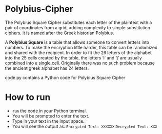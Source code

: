 # Polybius-Cipher

The Polybius Square Cipher substitutes each letter of the plaintext with a pair of coordinates from a grid, adding complexity to simple substitution ciphers. It is named after the Greek historian Polybius.

A **Polybius Square** is a table that allows someone to convert letters into numbers. To make the encryption little harder, this table can be randomized and shared with the recipient. In order to fit the 26 letters of the alphabet into the 25 cells created by the table, the letters ‘i’ and ‘j’ are usually combined into a single cell. Originally there was no such problem because the ancient greek alphabet has 24 letters. 

code.py contains a Python code for Polybius Square Cipher

# How to run
- `run` the code in your Python terminal.
- You will be prompted to enter the text.
- Type in your text in the input space.
- You will see the output as:
`Encrypted Text: XXXXXX`
`Decrypted Text: XXX`
